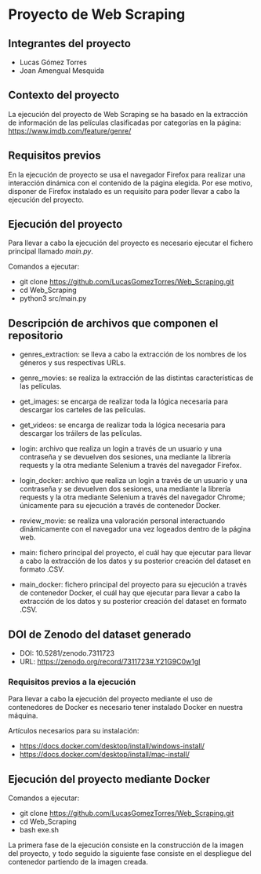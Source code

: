 # Proyecto de Web Scraping

## Integrantes del proyecto 
- Lucas Gómez Torres
- Joan Amengual Mesquida

## Contexto del proyecto 

La ejecución del proyecto de Web Scraping se ha basado en la extracción de información de las películas clasificadas por categorías en la página: https://www.imdb.com/feature/genre/

## Requisitos previos

En la ejecución de proyecto se usa el navegador Firefox para realizar una interacción dinámica con el contenido de la página elegida. Por ese motivo, disponer de Firefox instalado es un requisito para poder llevar a cabo la ejecución del proyecto. 

## Ejecución del proyecto

Para llevar a cabo la ejecución del proyecto es necesario ejecutar el fichero principal llamado *main.py*. 

Comandos a ejecutar: 

- git clone https://github.com/LucasGomezTorres/Web_Scraping.git
- cd Web_Scraping
- python3 src/main.py

## Descripción de archivos que componen el repositorio

- genres_extraction: se lleva a cabo la extracción de los nombres de los géneros y sus respectivas URLs. 

- genre_movies: se realiza la extracción de las distintas características de las películas.

- get_images: se encarga de realizar toda la lógica necesaria para descargar los carteles de las películas.

- get_videos: se encarga de realizar toda la lógica necesaria para descargar los tráilers de las películas.

- login: archivo que realiza un login a través de un usuario y una contraseña y se devuelven dos sesiones, una mediante la librería requests y la otra mediante Selenium a través del navegador Firefox.

- login_docker: archivo que realiza un login a través de un usuario y una contraseña y se devuelven dos sesiones, una mediante la librería requests y la otra mediante Selenium a través del navegador Chrome; únicamente para su ejecución a través de contenedor Docker.

- review_movie: se realiza una valoración personal interactuando dinámicamente con el navegador una vez logeados dentro de la página web.

- main: fichero principal del proyecto, el cuál hay que ejecutar para llevar a cabo la extracción de los datos y su posterior creación del dataset en formato .CSV.

- main_docker: fichero principal del proyecto para su ejecución a través de contenedor Docker, el cuál hay que ejecutar para llevar a cabo la extracción de los datos y su posterior creación del dataset en formato .CSV.

## DOI de Zenodo del dataset generado

- DOI: 10.5281/zenodo.7311723
- URL: https://zenodo.org/record/7311723#.Y21G9C0w1gI

### Requisitos previos a la ejecución

Para llevar a cabo la ejecución del proyecto mediante el uso de contenedores de Docker es necesario tener instalado Docker en nuestra máquina. 

Artículos necesarios para su instalación:

- https://docs.docker.com/desktop/install/windows-install/
- https://docs.docker.com/desktop/install/mac-install/

## Ejecución del proyecto mediante Docker

Comandos a ejecutar: 

- git clone https://github.com/LucasGomezTorres/Web_Scraping.git
- cd Web_Scraping
- bash exe.sh

La primera fase de la ejecución consiste en la construcción de la imagen del proyecto, y todo seguido la siguiente fase consiste en el despliegue del contenedor partiendo de la imagen creada.

